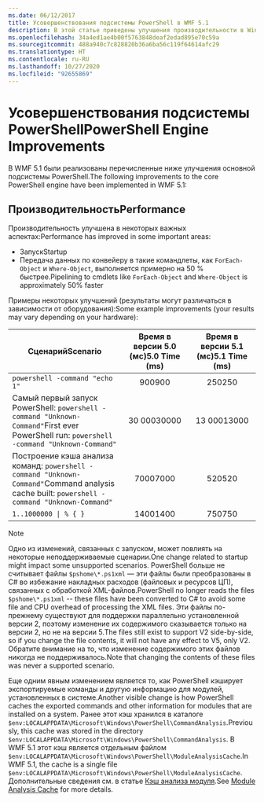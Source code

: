 ```yaml
---
ms.date: 06/12/2017
title: Усовершенствования подсистемы PowerShell в WMF 5.1
description: В этой статье приведены улучшения производительности в Windows PowerShell 5.1.
ms.openlocfilehash: 34a4ed1ae4b00f5763848deaf2edad895e70c59a
ms.sourcegitcommit: 488a940c7c828820b36a6ba56c119f64614afc29
ms.translationtype: HT
ms.contentlocale: ru-RU
ms.lasthandoff: 10/27/2020
ms.locfileid: "92655869"
---
```

# <a name="powershell-engine-improvements"></a><span data-ttu-id="e4fde-103">Усовершенствования подсистемы PowerShell</span><span class="sxs-lookup"><span data-stu-id="e4fde-103">PowerShell Engine Improvements</span></span>

<span data-ttu-id="e4fde-104">В WMF 5.1 были реализованы перечисленные ниже улучшения основной подсистемы PowerShell.</span><span class="sxs-lookup"><span data-stu-id="e4fde-104">The following improvements to the core PowerShell engine have been implemented in WMF 5.1:</span></span>

## <a name="performance"></a><span data-ttu-id="e4fde-105">Производительность</span><span class="sxs-lookup"><span data-stu-id="e4fde-105">Performance</span></span>

<span data-ttu-id="e4fde-106">Производительность улучшена в некоторых важных аспектах:</span><span class="sxs-lookup"><span data-stu-id="e4fde-106">Performance has improved in some important areas:</span></span>

- <span data-ttu-id="e4fde-107">Запуск</span><span class="sxs-lookup"><span data-stu-id="e4fde-107">Startup</span></span>
- <span data-ttu-id="e4fde-108">Передача данных по конвейеру в такие командлеты, как `ForEach-Object` и `Where-Object`, выполняется примерно на 50 % быстрее.</span><span class="sxs-lookup"><span data-stu-id="e4fde-108">Pipelining to cmdlets like `ForEach-Object` and `Where-Object` is approximately 50% faster</span></span>

<span data-ttu-id="e4fde-109">Примеры некоторых улучшений (результаты могут различаться в зависимости от оборудования):</span><span class="sxs-lookup"><span data-stu-id="e4fde-109">Some example improvements (your results may vary depending on your hardware):</span></span>

| <span data-ttu-id="e4fde-110">Сценарий</span><span class="sxs-lookup"><span data-stu-id="e4fde-110">Scenario</span></span> | <span data-ttu-id="e4fde-111">Время в версии 5.0 (мс)</span><span class="sxs-lookup"><span data-stu-id="e4fde-111">5.0 Time (ms)</span></span> | <span data-ttu-id="e4fde-112">Время в версии 5.1 (мс)</span><span class="sxs-lookup"><span data-stu-id="e4fde-112">5.1 Time (ms)</span></span> |
| -------- | :---------------: | :---------------: |
| `powershell -command "echo 1"` | <span data-ttu-id="e4fde-113">900</span><span class="sxs-lookup"><span data-stu-id="e4fde-113">900</span></span> | <span data-ttu-id="e4fde-114">250</span><span class="sxs-lookup"><span data-stu-id="e4fde-114">250</span></span> |
| <span data-ttu-id="e4fde-115">Самый первый запуск PowerShell: `powershell -command "Unknown-Command"`</span><span class="sxs-lookup"><span data-stu-id="e4fde-115">First ever PowerShell run: `powershell -command "Unknown-Command"`</span></span> | <span data-ttu-id="e4fde-116">30 000</span><span class="sxs-lookup"><span data-stu-id="e4fde-116">30000</span></span> | <span data-ttu-id="e4fde-117">13 000</span><span class="sxs-lookup"><span data-stu-id="e4fde-117">13000</span></span> |
| <span data-ttu-id="e4fde-118">Построение кэша анализа команд: `powershell -command "Unknown-Command"`</span><span class="sxs-lookup"><span data-stu-id="e4fde-118">Command analysis cache built: `powershell -command "Unknown-Command"`</span></span> | <span data-ttu-id="e4fde-119">7000</span><span class="sxs-lookup"><span data-stu-id="e4fde-119">7000</span></span> | <span data-ttu-id="e4fde-120">520</span><span class="sxs-lookup"><span data-stu-id="e4fde-120">520</span></span> |
| <code>1..1000000 &#124; % { }</code> | <span data-ttu-id="e4fde-121">1400</span><span class="sxs-lookup"><span data-stu-id="e4fde-121">1400</span></span> | <span data-ttu-id="e4fde-122">750</span><span class="sxs-lookup"><span data-stu-id="e4fde-122">750</span></span> |

> [!NOTE]
> <span data-ttu-id="e4fde-123">Одно из изменений, связанных с запуском, может повлиять на некоторые неподдерживаемые сценарии.</span><span class="sxs-lookup"><span data-stu-id="e4fde-123">One change related to startup might impact some unsupported scenarios.</span></span> <span data-ttu-id="e4fde-124">PowerShell больше не считывает файлы `$pshome\*.ps1xml` — эти файлы были преобразованы в C# во избежание накладных расходов (файловых и ресурсов ЦП), связанных с обработкой XML-файлов.</span><span class="sxs-lookup"><span data-stu-id="e4fde-124">PowerShell no longer reads the files `$pshome\*.ps1xml` -- these files have been converted to C# to avoid some file and CPU overhead of processing the XML files.</span></span> <span data-ttu-id="e4fde-125">Эти файлы по-прежнему существуют для поддержки параллельно установленной версии 2, поэтому изменение их содержимого сказывается только на версии 2, но не на версии 5.</span><span class="sxs-lookup"><span data-stu-id="e4fde-125">The files still exist to support V2 side-by-side, so if you change the file contents, it will not have any effect to V5, only V2.</span></span> <span data-ttu-id="e4fde-126">Обратите внимание на то, что изменение содержимого этих файлов никогда не поддерживалось.</span><span class="sxs-lookup"><span data-stu-id="e4fde-126">Note that changing the contents of these files was never a supported scenario.</span></span>

<span data-ttu-id="e4fde-127">Еще одним явным изменением является то, как PowerShell кэширует экспортируемые команды и другую информацию для модулей, установленных в системе.</span><span class="sxs-lookup"><span data-stu-id="e4fde-127">Another visible change is how PowerShell caches the exported commands and other information for modules that are installed on a system.</span></span> <span data-ttu-id="e4fde-128">Ранее этот кэш хранился в каталоге `$env:LOCALAPPDATA\Microsoft\Windows\PowerShell\CommandAnalysis`.</span><span class="sxs-lookup"><span data-stu-id="e4fde-128">Previously, this cache was stored in the directory `$env:LOCALAPPDATA\Microsoft\Windows\PowerShell\CommandAnalysis`.</span></span> <span data-ttu-id="e4fde-129">В WMF 5.1 этот кэш является отдельным файлом `$env:LOCALAPPDATA\Microsoft\Windows\PowerShell\ModuleAnalysisCache`.</span><span class="sxs-lookup"><span data-stu-id="e4fde-129">In WMF 5.1, the cache is a single file `$env:LOCALAPPDATA\Microsoft\Windows\PowerShell\ModuleAnalysisCache`.</span></span> <span data-ttu-id="e4fde-130">Дополнительные сведения см. в статье [Кэш анализа модуля](release-notes.md#module-analysis-cache).</span><span class="sxs-lookup"><span data-stu-id="e4fde-130">See [Module Analysis Cache](release-notes.md#module-analysis-cache) for more details.</span></span>
